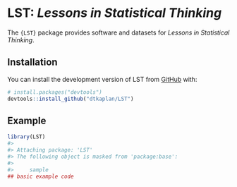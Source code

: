 
<!-- README.md is generated from README.Rmd. Please edit that file -->

# LST: *Lessons in Statistical Thinking*

<!-- badges: start -->
<!-- badges: end -->

The `{LST}` package provides software and datasets for *Lessons in
Statistical Thinking*.

## Installation

You can install the development version of LST from
[GitHub](https://github.com/) with:

``` r
# install.packages("devtools")
devtools::install_github("dtkaplan/LST")
```

## Example

``` r
library(LST)
#> 
#> Attaching package: 'LST'
#> The following object is masked from 'package:base':
#> 
#>     sample
## basic example code
```
